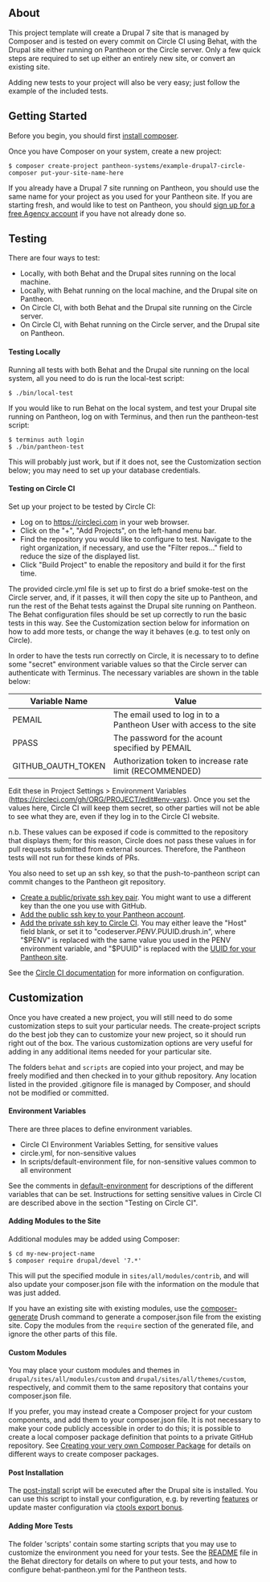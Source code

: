 ## About

This project template will create a Drupal 7 site that is managed by Composer and is tested on every commit on Circle CI using Behat, with the Drupal site either running on Pantheon or the Circle server.  Only a few quick steps are required to set up either an entirely new site, or convert an existing site.

Adding new tests to your project will also be very easy; just follow the example of the included tests.

## Getting Started

Before you begin, you should first [install composer](https://getcomposer.org/doc/00-intro.md#installation-linux-unix-osx).

Once you have Composer on your system, create a new project:
```
$ composer create-project pantheon-systems/example-drupal7-circle-composer put-your-site-name-here
```
If you already have a Drupal 7 site running on Pantheon, you should use the same name for your project as you used for your Pantheon site. If you are starting fresh, and would like to test on Pantheon, you should [sign up for a free Agency account](https://pantheon.io/agencies/pantheon-for-agencies) if you have not already done so.

## Testing

There are four ways to test:

- Locally, with both Behat and the Drupal sites running on the local machine.
- Locally, with Behat running on the local machine, and the Drupal site on Pantheon.
- On Circle CI, with both Behat and the Drupal site running on the Circle server.
- On Circle CI, with Behat running on the Circle server, and the Drupal site on Pantheon.

#### Testing Locally

Running all tests with both Behat and the Drupal site running on the local system, all you need to do is run the local-test script:
```
$ ./bin/local-test
```
If you would like to run Behat on the local system, and test your Drupal site running on Pantheon, log on with Terminus, and then run the pantheon-test script:
```
$ terminus auth login
$ ./bin/pantheon-test
```
This will probably just work, but if it does not, see the Customization section below; you may need to set up your database credentials.

#### Testing on Circle CI
 
Set up your project to be tested by Circle CI:
 
* Log on to https://circleci.com in your web browser.
* Click on the "+", "Add Projects", on the left-hand menu bar.
* Find the repository you would like to configure to test.  Navigate to the right organization, if necessary, and use the "Filter repos..." field to reduce the size of the displayed list.
* Click "Build Project" to enable the repository and build it for the first time.

The provided circle.yml file is set up to first do a brief smoke-test on the Circle server, and, if it passes, it will then copy the site up to Pantheon, and run the rest of the Behat tests against the Drupal site running on Pantheon.  The Behat configuration files should be set up correctly to run the basic tests in this way.  See the Customization section below for information on how to add more tests, or change the way it behaves (e.g. to test only on Circle).

In order to have the tests run correctly on Circle, it is necessary to to define some "secret" environment variable values so that the Circle server can authenticate with Terminus.  The necessary variables are shown in the table below:
 
Variable Name      | Value
------------------ | --------------------------------------------
PEMAIL             | The email used to log in to a Pantheon User with access to the site
PPASS              | The password for the acount specified by PEMAIL
GITHUB_OAUTH_TOKEN | Authorization token to increase rate limit (RECOMMENDED)

Edit these in Project Settings > Environment Variables (https://circleci.com/gh/ORG/PROJECT/edit#env-vars). Once you set the values here, Circle CI will keep them secret, so other parties will not be able to see what they are, even if they log in to the Circle CI website.

n.b. These values can be exposed if code is committed to the repository that displays them; for this reason, Circle does not pass these values in for pull requests submitted from external sources. Therefore, the Pantheon tests will not run for these kinds of PRs.

You also need to set up an ssh key, so that the push-to-pantheon script can commit changes to the Pantheon git repository.
 
* [Create a public/private ssh key pair](https://help.github.com/articles/generating-ssh-keys/). You might want to use a different key than the one you use with GitHub.
* [Add the public ssh key to your Pantheon account](https://pantheon.io/docs/articles/users/loading-ssh-keys/).
* [Add the private ssh key to Circle CI](https://circleci.com/docs/permissions-and-access-during-deployment). You may either leave the "Host" field blank, or set it to "codeserver.$PENV.$PUUID.drush.in", where "$PENV" is replaced with the same value you used in the PENV environment variable, and "$PUUID" is replaced with the [UUID for your Pantheon site](https://pantheon.io/docs/articles/sites/).

See the [Circle CI documentation](https://circleci.com/docs/getting-started) for more information on configuration.

## Customization

Once you have created a new project, you will still need to do some customization steps to suit your  particular needs.  The create-project scripts do the best job they can to customize your new project, so it should run right out of the box.  The various customization options are very useful for adding in any additional items needed for your particular site.

The folders `behat` and `scripts` are copied into your project, and may be freely modified and then checked in to your github repository.  Any location listed in the provided .gitignore file is managed by Composer, and should not be modified or committed.

#### Environment Variables

There are three places to define environment variables.

- Circle CI Environment Variables Setting, for sensitive values
- circle.yml, for non-sensitive values
- In scripts/default-environment file, for non-sensitive values common to all environment

See the comments in [default-environment](scripts/default-environment) for descriptions of the different variables that can be set. Instructions for setting sensitive values in Circle CI are described above in the section "Testing on Circle CI".

#### Adding Modules to the Site

Additional modules may be added using Composer:
```
$ cd my-new-project-name
$ composer require drupal/devel '7.*'
```
This will put the specified module in `sites/all/modules/contrib`, and will also update your composer.json file with the information on the module that was just added.

If you have an existing site with existing modules, use the [composer-generate](https://www.drupal.org/project/composer_generate) Drush command to generate a composer.json file from the existing site. Copy the modules from the `require` section of the generated file, and ignore the other parts of this file.

#### Custom Modules

You may place your custom modules and themes in `drupal/sites/all/modules/custom` and `drupal/sites/all/themes/custom`, respectively, and commit them to the same repository that contains your composer.json file.

If you prefer, you may instead create a Composer project for your custom components, and add them to your composer.json file.  It is not necessary to make your code publicly accessible in order to do this; it is possible to create a local composer package definition that points to a private GitHub repository. See [Creating your very own Composer Package](https://knpuniversity.com/screencast/question-answer-day/create-composer-package) for details on different ways to create composer packages.

#### Post Installation

The [post-install](scripts/post-install) script will be executed after the Drupal site is installed. You can use this script to install your configuration, e.g. by reverting [features](https://www.drupal.org/project/features) or update master configuration via [ctools export bonus](https://www.drupal.org/project/drush_ctex_bonus).

#### Adding More Tests

The folder 'scripts' contain some starting scripts that you may use to customize the environment you need for your tests. See the [README](behat/README.md) file in the Behat directory for details on where to put your tests, and how to configure behat-pantheon.yml for the Pantheon tests.




